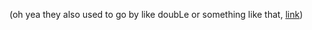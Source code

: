 (oh yea they also used to go by like doubLe or something like that, [link](https://discord.com/channels/313375426112389123/408694062862958592/482204144325623828))